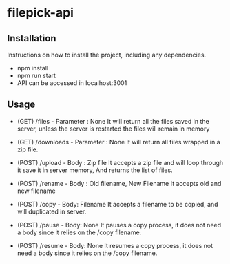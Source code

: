 # filepick-api


## Installation
Instructions on how to install the project, including any dependencies.

- npm install
- npm run start
- API can be accessed in localhost:3001


## Usage

- (GET) /files - Parameter : None
It will return all the files saved in the server, unless the server is restarted the files will remain in memory

- (GET) /downloads - Parameter : None
It will return all files wrapped in a zip file.

- (POST) /upload - Body : Zip file
It accepts a zip file and will loop through it save it in server memory, And returns the list of files.

- (POST) /rename - Body : Old filename, New Filename
It accepts old and new filename

- (POST) /copy - Body: Filename
It accepts a filename to be copied, and will duplicated in server.

- (POST) /pause - Body: None
It pauses a copy process, it does not need a body since it relies on the /copy filename.

- (POST) /resume - Body: None
It resumes a copy process, it does not need a body since it relies on the /copy filename.
